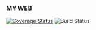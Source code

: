### MY WEB

[![Coverage Status](https://coveralls.io/repos/github/fabriceumuhire/MY-BRAND/badge.svg?branch=develop)](https://coveralls.io/github/fabriceumuhire/MY-BRAND?branch=develop)
![Build Status](https://github.com/fabriceumuhire/MY-BRAND/workflows/badge.svg?branch=develop)
